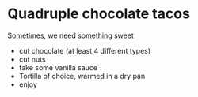

# Quadruple chocolate tacos


Sometimes, we need something sweet

- cut chocolate (at least 4 different types)
- cut nuts
- take some vanilla sauce
- Tortilla of choice, warmed in a dry pan
- enjoy 
